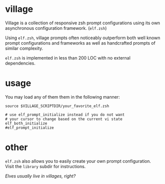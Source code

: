# village

Village is a collection of responsive zsh prompt configurations using its own asynchronous configuration framework. (`elf.zsh`)

Using `elf.zsh`, village prompts often noticeably outperform both well known prompt configurations and frameworks as well as handcrafted prompts of similar complexity.

`elf.zsh` is implemented in less than 200 LOC with no external dependencies.

# usage

You may load any of them them in the following manner:

```
source $VILLAGE_SCRIPTDIR/your_favorite_elf.zsh

# use elf_prompt_initialize instead if you do not want 
# your cursor to change based on the current vi state
elf_both_initialize
#elf_prompt_initialize
```

# other
`elf.zsh` also allows you to easily create your own prompt configuration.
Visit the `library` subdir for instructions.

*Elves usually live in villages, right?*
